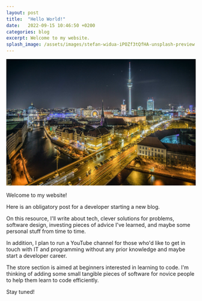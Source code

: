 ```yaml
---
layout: post
title:  "Hello World!"
date:   2022-09-15 10:46:50 +0200
categories: blog
excerpt: Welcome to my website.
splash_image: /assets/images/stefan-widua-iPOZf3tQfHA-unsplash-preview.jpg
---
```

![Berlin](/assets/images/stefan-widua-iPOZf3tQfHA-unsplash.jpg)

Welcome to my website!

Here is an obligatory post for a developer starting a new blog.

On this resource, I'll write about tech, clever solutions for problems, software design, investing pieces of advice I've learned, and maybe some personal stuff from time to time.

In addition, I plan to run a YouTube channel for those who'd like to get in touch with IT and programming without any prior knowledge and maybe start a developer career.

The store section is aimed at beginners interested in learning to code. I'm thinking of adding some small tangible pieces of software for novice people to help them learn to code efficiently.

Stay tuned!
